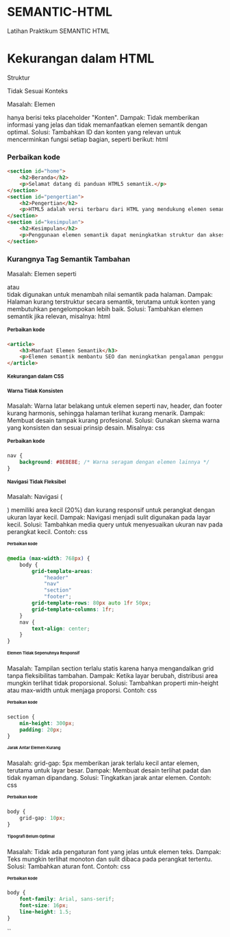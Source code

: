 # SEMANTIC-HTML
Latihan Praktikum SEMANTIC HTML

# Kekurangan dalam HTML
Struktur <section> Tidak Sesuai Konteks

Masalah: Elemen <section> hanya berisi teks placeholder "Konten".
Dampak: Tidak memberikan informasi yang jelas dan tidak memanfaatkan elemen semantik dengan optimal.
Solusi: Tambahkan ID dan konten yang relevan untuk mencerminkan fungsi setiap bagian, seperti berikut:
html
# Perbaikan kode
```html
<section id="home">
    <h2>Beranda</h2>
    <p>Selamat datang di panduan HTML5 semantik.</p>
</section>
<section id="pengertian">
    <h2>Pengertian</h2>
    <p>HTML5 adalah versi terbaru dari HTML yang mendukung elemen semantik.</p>
</section>
<section id="kesimpulan">
    <h2>Kesimpulan</h2>
    <p>Penggunaan elemen semantik dapat meningkatkan struktur dan aksesibilitas web.</p>
</section>
```
# Kurangnya Tag Semantik Tambahan
Masalah: Elemen seperti <article> atau <aside> tidak digunakan untuk menambah nilai semantik pada halaman.
Dampak: Halaman kurang terstruktur secara semantik, terutama untuk konten yang membutuhkan pengelompokan lebih baik.
Solusi: Tambahkan elemen semantik jika relevan, misalnya:
html
# Perbaikan kode
```html
<article>
    <h3>Manfaat Elemen Semantik</h3>
    <p>Elemen semantik membantu SEO dan meningkatkan pengalaman pengguna.</p>
</article>
```
# Kekurangan dalam CSS
# Warna Tidak Konsisten

Masalah: Warna latar belakang untuk elemen seperti nav, header, dan footer kurang harmonis, sehingga halaman terlihat kurang menarik.
Dampak: Membuat desain tampak kurang profesional.
Solusi: Gunakan skema warna yang konsisten dan sesuai prinsip desain. Misalnya:
css

# Perbaikan kode
```css
nav {
    background: #8E8E8E; /* Warna seragam dengan elemen lainnya */
}
```
# Navigasi Tidak Fleksibel

Masalah: Navigasi (<nav>) memiliki area kecil (20%) dan kurang responsif untuk perangkat dengan ukuran layar kecil.
Dampak: Navigasi menjadi sulit digunakan pada layar kecil.
Solusi: Tambahkan media query untuk menyesuaikan ukuran nav pada perangkat kecil. Contoh:
css
# Perbaikan kode
```css
@media (max-width: 768px) {
    body {
        grid-template-areas:
            "header"
            "nav"
            "section"
            "footer";
        grid-template-rows: 80px auto 1fr 50px;
        grid-template-columns: 1fr;
    }
    nav {
        text-align: center;
    }
}
```
# Elemen Tidak Sepenuhnya Responsif

Masalah: Tampilan section terlalu statis karena hanya mengandalkan grid tanpa fleksibilitas tambahan.
Dampak: Ketika layar berubah, distribusi area mungkin terlihat tidak proporsional.
Solusi: Tambahkan properti min-height atau max-width untuk menjaga proporsi. Contoh:
css
# Perbaikan kode
```css
section {
    min-height: 300px;
    padding: 20px;
}
```
# Jarak Antar Elemen Kurang

Masalah: grid-gap: 5px memberikan jarak terlalu kecil antar elemen, terutama untuk layar besar.
Dampak: Membuat desain terlihat padat dan tidak nyaman dipandang.
Solusi: Tingkatkan jarak antar elemen. Contoh:
css
# Perbaikan kode
```css
body {
    grid-gap: 10px;
}
```
# Tipografi Belum Optimal

Masalah: Tidak ada pengaturan font yang jelas untuk elemen teks.
Dampak: Teks mungkin terlihat monoton dan sulit dibaca pada perangkat tertentu.
Solusi: Tambahkan aturan font. Contoh:
css
# Perbaikan kode
```css
body {
    font-family: Arial, sans-serif;
    font-size: 16px;
    line-height: 1.5;
}
```
``
